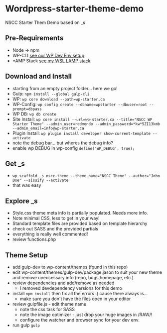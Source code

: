 # Wordpress-starter-theme-demo
 NSCC Starter Them Demo based on _s

## Pre-Requirements
* Node -> npm
* WP-CLI [see our WP Dev Env setup](https://github.com/redmondmj/Wordpress-dev-demo)
* *AMP Stack [see my WSL LAMP stack](https://github.com/redmondmj/WSL-Lamp)


## Download and Install
* starting from an empty project folder... here we go!
* Gulp: `npm install --global gulp-cli`
* WP: `wp core download --path=wp-starter.ca`
* WP-Config: `wp config create --dbname=wpstarter --dbuser=root --prompt=dbpass`
* WP DB: `wp db create`
* Site Install: `wp core install --url=wp-starter.ca --title="NSCC WP Starter Theme" --admin_user=redmondo --admin_password=*kw*5ZI13kmb --admin_email=info@wp-starter.ca`
* Plugin Install: `wp plugin install developer show-current-template --activate`
* note the debug bar... but wheres the debug info?
* enable wp DEBUG in wp-config `define('WP_DEBUG', true);`

## Get _s
* `wp scaffold _s nscc-theme --theme_name="NSCC Theme" --author="John Doe" --sissify --activate`
* that was easy

## Explore _s
* Style.css theme meta info is partially populated. Needs more info.
* Note minimal CSS, less to get in your way!
* Standard template files are provided based on template hierarchy
* check out SASS and the provided partials
* everything is really well commented!
* review functions.php

## Theme Setup
* add gulp-dev to wp-content/themes (found in this repo)
* edit wp-content/themes/gulp-dev/package.jason to suit your new theme and remove uneccessary info (repo, bugs,homepage, etc.)
* review dependencies and add/remove as needed
    * I removed devdependency versions for this demo
* install `npm install` then fix all the errors :( cause there always is...
    * make sure you don't have the files open in your editor
* review gulpfile.js - edit theme name
    * note the css task for SASS
    * note the image optimizer - just drop your huge images in /RAW/!
    * configure the watcher and browser sync for your dev env.
* run gulp `gulp`

